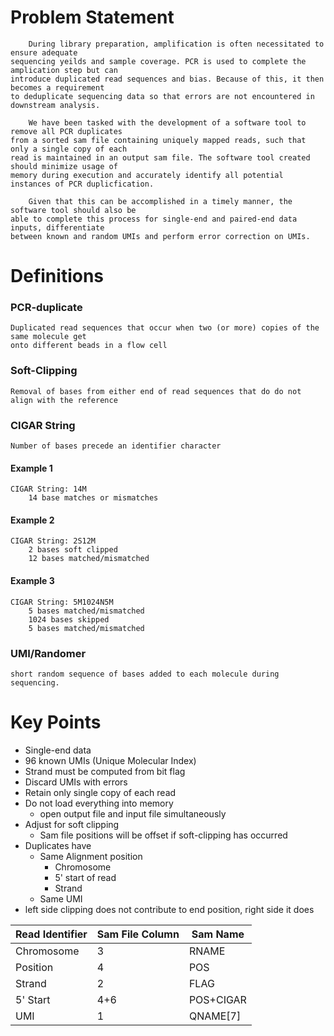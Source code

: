 # Problem Statement
		During library preparation, amplification is often necessitated to ensure adequate 
	sequencing yeilds and sample coverage. PCR is used to complete the amplication step but can 
	introduce duplicated read sequences and bias. Because of this, it then becomes a requirement 
	to deduplicate sequencing data so that errors are not encountered in downstream analysis. 
	
		We have been tasked with the development of a software tool to remove all PCR duplicates 
	from a sorted sam file containing uniquely mapped reads, such that only a single copy of each 
	read is maintained in an output sam file. The software tool created should minimize usage of 
	memory during execution and accurately identify all potential instances of PCR duplicfication. 
	
		Given that this can be accomplished in a timely manner, the software tool should also be 
	able to complete this process for single-end and paired-end data inputs, differentiate 
	between known and random UMIs and perform error correction on UMIs. 
# Definitions

### PCR-duplicate 
	Duplicated read sequences that occur when two (or more) copies of the same molecule get 
	onto different beads in a flow cell 

### Soft-Clipping
	Removal of bases from either end of read sequences that do do not align with the reference

### CIGAR String
	Number of bases precede an identifier character
	
#### Example 1 
	CIGAR String: 14M
		14 base matches or mismatches

#### Example 2
	CIGAR String: 2S12M
		2 bases soft clipped 
		12 bases matched/mismatched 

#### Example 3
	CIGAR String: 5M1024N5M
		5 bases matched/mismatched
		1024 bases skipped
		5 bases matched/mismatched

### UMI/Randomer
	short random sequence of bases added to each molecule during sequencing. 
# Key Points 
- Single-end data
- 96 known UMIs (Unique Molecular Index)
- Strand must be computed from bit flag
- Discard UMIs with errors
- Retain only single copy of each read
- Do not load everything into memory
	- open output file and input file simultaneously 
- Adjust for soft clipping
	- Sam file positions will be offset if soft-clipping has occurred 
- Duplicates have 
	- Same Alignment position
		- Chromosome 
		- 5' start of read
		- Strand 
	- Same UMI
- left side clipping does not contribute to end position, right side it does 

| Read Identifier | Sam File Column | Sam Name  |
| --------------- | --------------- | --------- |
| Chromosome      | 3               | RNAME     |
| Position        | 4               | POS       |
| Strand          | 2               | FLAG      |
| 5' Start        | 4+6             | POS+CIGAR |
| UMI             | 1               | QNAME[7]  |
